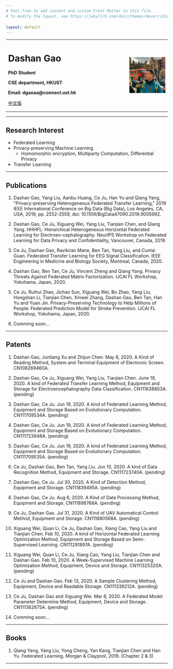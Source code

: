 ```yaml
---
# Feel free to add content and custom Front Matter to this file.
# To modify the layout, see https://jekyllrb.com/docs/themes/#overriding-theme-defaults

layout: default
---
```


<table border="0">
  <tr>
    <td width="75%">
      <h1>Dashan Gao</h1>
      <p><b>PhD Student</b></p>
      <p><b>CSE department, HKUST</b></p>
      <p><b>Email: dgaoaa@connect.ust.hk</b></p>
      <p><a href="/index_ch.html">中文版</a></p>
    </td>
    <td width="25%">
      <img src="/data/dashan_London.jpg" width="100%">
    </td>
  </tr>
</table>


----

## Research Interest

- Federated Learning
- Privacy-preserving Machine Learning 
  - Homomorphic encryption, Multiparty Computation, Differential Privacy
- Transfer Learning

---

## Publications

1. Dashan Gao, Yang Liu, Aanbu Huang, Ce Ju, Han Yu and Qiang Yang, "Privacy-preserving Heterogeneous Federated Transfer Learning," 2019 IEEE International Conference on Big Data (Big Data), Los Angeles, CA, USA, 2019, pp. 2552-2559, doi: 10.1109/BigData47090.2019.9005992.

2. Dashan Gao, Ce Ju, Xiguang Wei, Yang Liu, Tianjian Chen, and Qiang Yang. HHHFL: Hierarchical Heterogeneous Horizontal Federated Learning for Electroen-cephalography. NeurIPS Workshop on Federated Learning for Data Privacy and Confidentiality, Vancouver, Canada, 2019.

3. Ce Ju, Dashan Gao, Ravikiran Mane, Ben Tan, Yang Liu, and Cuntai Guan. Federated Transfer Learning for EEG Signal Classification. IEEE Engineering in Medicine and Biology Society, Montreal, Canada, 2020.

4. Dashan Gao, Ben Tan, Ce Ju, Vincent Zheng and Qiang Yang. Privacy Threats Against Federated Matrix Factorization. IJCAI FL Workshop, Yokohama, Japan, 2020.

5. Ce Ju, Ruihui Zhao, Jichao Sun, Xiguang Wei, Bo Zhao, Yang Liu, Hongshan Li, Tianjian Chen, Xinwei Zhang, Dashan Gao, Ben Tan, Han Yu and Yuan Jin. Privacy-Preserving Technology to Help Millions of People: Federated Prediction Model for Stroke Prevention. IJCAI FL Workshop, Yokohama, Japan, 2020.

6. Comming soon...

---

## Patents

1. Dashan Gao, Junliang Xu and Zhijun Chen. May 8, 2020. A Kind of Reading Method, System and Terminal Equipment of Electronic Screen. CN108269460A. 

2. Dashan Gao, Ce Ju, Xiguang Wei, Yang Liu, Tianjian Chen. June 19, 2020. A kind of Federated Transfer Learning Method, Equipment and Storage for Electroencephalography Data Classification. CN111638803A. (pending)

3. Dashan Gao, Ce Ju. Jun 19, 2020. A kind of Federated Learning Method, Equipment and Storage Based on Evolutionary Computation. CN111709534A. (pending)

4. Dashan Gao, Ce Ju. Jun 19, 2020. A kind of Federated Learning Method, Equipment and Storage Based on Evolutionary Computation. CN111723948A. (pending)

5. Dashan Gao, Ce Ju. Jun 19, 2020. A kind of Federated Learning Method, Equipment and Storage Based on Evolutionary Computation. CN111709535A. (pending)

6. Ce Ju, Dashan Gao, Ben Tan, Yang Liu. Jun 10, 2020. A kind of Data Recognition Method, Equipment and Storage. CN111723740A. (pending)

7. Dashan Gao, Ce Ju. Jul 30, 2020. A Kind of Detection Method, Equipment and Storage. CN111839495A. (pending)

8. Dashan Gao, Ce Ju. Aug 6, 2020. A Kind of Data Processing Method, Equipment and Storage. CN111898768A. (pending)

9. Ce Ju, Dashan Gao. Jul 31, 2020. A Kind of UAV Automatical Control Method, Equipment and Storage. CN111880568A. (pending)

10. Xiguang Wei, Quan Li, Ce Ju, Dashan Gao, Xiang Cao, Yang Liu and Tianjian Chen. Feb 10, 2020. A kind of Horizontal Federated Learning Optimization Method, Equipment and Storage Based on Semi-Supervised Learning. CN111291897A. (pending)

11. Xiguang Wei, Quan Li, Ce Ju, Xiang Cao, Yang Liu, Tianjian Chen and Dashan Gao. Feb 10, 2020. A Week-Supervised Machine Learning Optimization Method, Equipment, Device and Storage. CN111325320A. (pending)

12. Ce Ju and Dashan Gao. Feb 13, 2020. A Sample Clustering Method, Equipment, Device and Readable Storage. CN111339212A. (pending)

13. Ce Ju, Dashan Gao and Xiguang Wei. Mar 6, 2020. A Federated Model Parameter Determine Method, Equipment, Device and Storage. CN111382875A. (pending)

14. Comming soon...

---

## Books

1. Qiang Yang, Yang Liu, Yong Cheng, Yan Kang, Tianjian Chen and Han Yu. Federated Learning. Morgan & Claypool, 2019. (Chapter 2 & 3)

---


